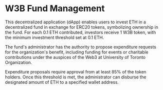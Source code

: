 # W3B Fund Management

This decentralized application (dApp) enables users to invest ETH in a decentralized fund in exchange for ERC20 tokens, symbolizing ownership in the fund. For each 0.1 ETH contributed, investors receive 1 W3B token, with the minimum investment threshold set at 0.1 ETH.

The fund's administrator has the authority to propose expenditure requests for the organization's benefit, including funding for events or charitable contributions under the auspices of the Web3 at University of Toronto Organization.

Expenditure proposals require approval from at least 85% of the token holders. Once this threshold is met, the administrator can disburse the designated amount of ETH to a specified wallet address.
